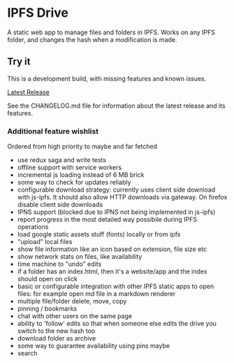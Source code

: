 # IPFS Drive

A static web app to manage files and folders in IPFS. Works on any IPFS folder, and changes the hash when a modification is made.

## Try it

This is a development build, with missing features and known issues.

[Latest Release](https://ipfs.io/ipfs/QmULwT1X6BTZdKprR7Q32BrtznGtaHwEzUxJfaVfQaAySe)

See the CHANGELOG.md file for information about the latest release and its features.

### Additional feature wishlist

Ordered from high priority to maybe and far fetched

- use redux saga and write tests
- offline support with service workers
- incremental js loading instead of 6 MB brick
- some way to check for updates reliably
- configurable download strategy: currently uses client side download with js-ipfs. It should also allow HTTP downloads via gateway. On firefox disable client side downloads
- IPNS support (blocked due to IPNS not being implemented in js-ipfs)
- report progress in the most detailed way possibile during IPFS operations
- load google static assets stuff (fonts) locally or from ipfs
- "upload" local files
- show file information like an icon based on extension, file size etc
- show network stats on files, like availability
- time machine to "undo" edits
- if a folder has an index.html, then it's a website/app and the index should open on click
- basic or configurable integration with other IPFS static apps to open files: for example open md file in a markdown renderer
- multiple file/folder delete, move, copy
- pinning / bookmarks
- chat with other users on the same page
- ability to 'follow' edits so that when someone else edits the drive you switch to the new hash too
- download folder as archive
- some way to guarantee availability using pins maybe
- search
